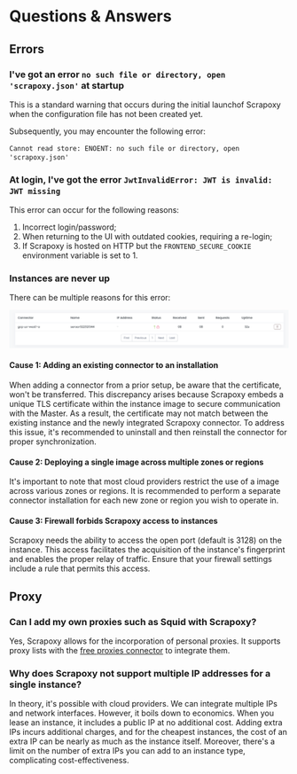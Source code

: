 # Questions & Answers

## Errors

### I've got an error `no such file or directory, open 'scrapoxy.json'` at startup

This is a standard warning that occurs during the initial launchof Scrapoxy
when the configuration file has not been created yet.

Subsequently, you may encounter the following error:

```shell
Cannot read store: ENOENT: no such file or directory, open 'scrapoxy.json' 
```


### At login, I've got the error `JwtInvalidError: JWT is invalid: JWT missing`

This error can occur for the following reasons:

1. Incorrect login/password;
2. When returning to the UI with outdated cookies, requiring a re-login;
3. If Scrapoxy is hosted on HTTP but the `FRONTEND_SECURE_COOKIE` environment variable is set to 1.


### Instances are never up

There can be multiple reasons for this error:

![Instances never up](instances_never_up.png)

#### Cause 1: Adding an existing connector to an installation

When adding a connector from a prior setup, be aware that the certificate, won't be transferred.
This discrepancy arises because Scrapoxy embeds a unique TLS certificate within the instance image to secure communication with the Master.
As a result, the certificate may not match between the existing instance and the newly integrated Scrapoxy connector.
To address this issue, it's recommended to uninstall and then reinstall the connector for proper synchronization.

#### Cause 2: Deploying a single image across multiple zones or regions

It's important to note that most cloud providers restrict the use of a image across various zones or regions.
It is recommended to perform a separate connector installation for each new zone or region you wish to operate in.

#### Cause 3: Firewall forbids Scrapoxy access to instances

Scrapoxy needs the ability to access the open port (default is 3128) on the instance.
This access facilitates the acquisition of the instance's fingerprint and enables the proper relay of traffic.
Ensure that your firewall settings include a rule that permits this access.


## Proxy

### Can I add my own proxies such as Squid with Scrapoxy?

Yes, Scrapoxy allows for the incorporation of personal proxies.
It supports proxy lists with the [free proxies connector](../connectors/freeproxies/guide) to integrate them.


### Why does Scrapoxy not support multiple IP addresses for a single instance?

In theory, it's possible with cloud providers.
We can integrate multiple IPs and network interfaces. However, it boils down to economics.
When you lease an instance, it includes a public IP at no additional cost.
Adding extra IPs incurs additional charges, and for the cheapest instances, the cost of an extra IP can be nearly as much as the instance itself.
Moreover, there's a limit on the number of extra IPs you can add to an instance type, complicating cost-effectiveness.
